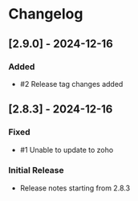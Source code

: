 # Changelog

## [2.9.0] - 2024-12-16

### Added

- #2 Release tag changes added

## [2.8.3] - 2024-12-16

### Fixed

- #1 Unable to update to zoho

### Initial Release

- Release notes starting from 2.8.3
